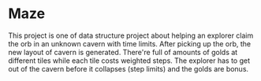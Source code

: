 # Maze
This project is one of data structure project about helping an explorer claim the orb in an unknown cavern with time limits. 
After picking up the orb, the new layout of cavern is generated. There're full of amounts of golds at different tiles while 
each tile costs weighted steps. The explorer has to get out of the cavern before it collapses (step limits) and the golds are bonus.
